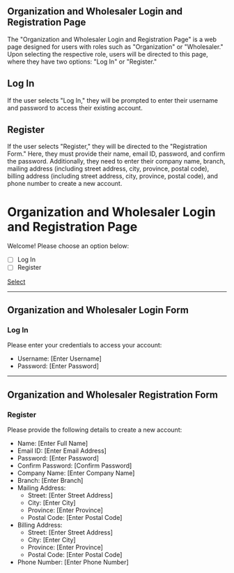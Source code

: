 ## Organization and Wholesaler Login and Registration Page

The "Organization and Wholesaler Login and Registration Page" is a web page designed for users with roles such as "Organization" or "Wholesaler." Upon selecting the respective role, users will be directed to this page, where they have two options: "Log In" or "Register."

## Log In
If the user selects "Log In," they will be prompted to enter their username and password to access their existing account.

## Register
If the user selects "Register," they will be directed to the "Registration Form." Here, they must provide their name, email ID, password, and confirm the password. Additionally, they need to enter their company name, branch, mailing address (including street address, city, province, postal code), billing address (including street address, city, province, postal code), and phone number to create a new account.

# Organization and Wholesaler Login and Registration Page

Welcome! Please choose an option below:

- [ ] Log In
- [ ] Register

[Select](#)

---

## Organization and Wholesaler Login Form

### Log In

Please enter your credentials to access your account:

- Username: [Enter Username]
- Password: [Enter Password]



---

## Organization and Wholesaler Registration Form

### Register

Please provide the following details to create a new account:

- Name: [Enter Full Name]
- Email ID: [Enter Email Address]
- Password: [Enter Password]
- Confirm Password: [Confirm Password]
- Company Name: [Enter Company Name]
- Branch: [Enter Branch]
- Mailing Address:
  - Street: [Enter Street Address]
  - City: [Enter City]
  - Province: [Enter Province]
  - Postal Code: [Enter Postal Code]
- Billing Address:
  - Street: [Enter Street Address]
  - City: [Enter City]
  - Province: [Enter Province]
  - Postal Code: [Enter Postal Code]
- Phone Number: [Enter Phone Number]


